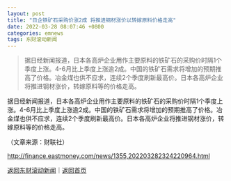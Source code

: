 ```yaml
---
layout: post
title: "日企铁矿石采购价涨2成 将推进钢材涨价以转嫁原料价格走高"
date: 2022-03-28 08:07:46 +0800
categories: emnews
tags: 东财滚动新闻
---
```

> 据日经新闻报道，日本各高炉企业用作主要原料的铁矿石的采购价时隔1个季度上涨。4-6月比上季度上涨逾2成。中国的铁矿石需求将增加的预期推高了价格。冶金煤也供不应求，连续2个季度刷新最高价。日本各高炉企业将推进钢材涨价，转嫁原料等的价格走高。

<p>据日经新闻报道，日本各高炉企业用作主要原料的铁矿石的采购价时隔1个季度上涨。4-6月比上季度上涨逾2成。中国的铁矿石需求将增加的预期推高了价格。冶金煤也供不应求，连续2个季度刷新最高价。日本各高炉企业将推进钢材涨价，转嫁原料等的价格走高。</p><p class="em_media">（文章来源：财联社）</p>

<http://finance.eastmoney.com/news/1355,202203282324220964.html>

[返回东财滚动新闻](//finews.withounder.com/emnews/)｜[返回首页](//finews.withounder.com/)